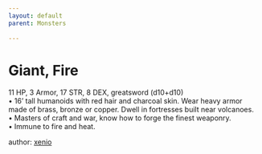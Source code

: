 ```yaml
---
layout: default
parent: Monsters 
   
--- 
```

# Giant, Fire
11 HP, 3 Armor, 17 STR, 8 DEX, greatsword (d10+d10)  
• 16’ tall humanoids with red hair and charcoal skin.   Wear heavy armor made of brass, bronze or copper.   Dwell in fortresses built near volcanoes.  
• Masters of craft and war, know how to forge the finest weaponry.  
• Immune to fire and heat.  




author: [xenio](https://xenioinabottle.blogspot.com/2021/02/classic-monsters-for-cairnito-part-1.html) 


